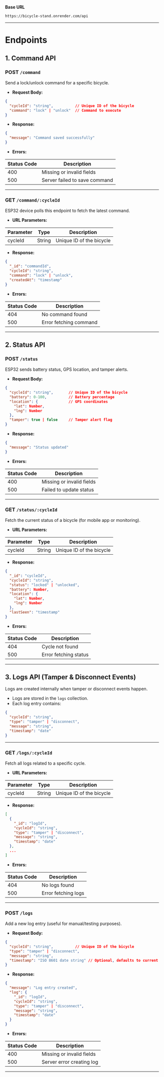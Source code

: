 **Base URL**

```
https://bicycle-stand.onrender.com/api
```

---

# Endpoints

## 1. Command API

### **POST** `/command`

Send a lock/unlock command for a specific bicycle.

- **Request Body:**

```json
{
  "cycleId": "string",          // Unique ID of the bicycle
  "command": "lock" | "unlock"  // Command to execute
}

```

- **Response:**

```json
{
  "message": "Command saved successfully"
}

```

- **Errors:**

| Status Code | Description |
| --- | --- |
| 400 | Missing or invalid fields |
| 500 | Server failed to save command |

---

### **GET** `/command/:cycleId`

ESP32 device polls this endpoint to fetch the latest command.

- **URL Parameters:**

| Parameter | Type | Description |
| --- | --- | --- |
| cycleId | String | Unique ID of the bicycle |
- **Response:**

```json
{
  "_id": "commandId",
  "cycleId": "string",
  "command": "lock" | "unlock",
  "createdAt": "timestamp"
}

```

- **Errors:**

| Status Code | Description |
| --- | --- |
| 404 | No command found |
| 500 | Error fetching command |

---

## 2. Status API

### **POST** `/status`

ESP32 sends battery status, GPS location, and tamper alerts.

- **Request Body:**

```json
{
  "cycleId": "string",       // Unique ID of the bicycle
  "battery": 0-100,          // Battery percentage
  "location": {              // GPS coordinates 
    "lat": Number,
    "lng": Number
  },
  "tamper": true | false     // Tamper alert flag 
}

```

- **Response:**

```json
{
  "message": "Status updated"
}

```

- **Errors:**

| Status Code | Description |
| --- | --- |
| 400 | Missing or invalid fields |
| 500 | Failed to update status |

---

### **GET** `/status/:cycleId`

Fetch the current status of a bicycle (for mobile app or monitoring).

- **URL Parameters:**

| Parameter | Type | Description |
| --- | --- | --- |
| cycleId | String | Unique ID of the bicycle |
- **Response:**

```json
{
  "_id": "cycleId",
  "cycleId": "string",
  "status": "locked" | "unlocked",
  "battery": Number,
  "location": {
    "lat": Number,
    "lng": Number
  },
  "lastSeen": "timestamp"
}

```

- **Errors:**

| Status Code | Description |
| --- | --- |
| 404 | Cycle not found |
| 500 | Error fetching status |

---

## 3. Logs API (Tamper & Disconnect Events)

Logs are created internally when tamper or disconnect events happen.

- Logs are stored in the `logs` collection.
- Each log entry contains:

```json
{
  "cycleId": "string",
  "type": "tamper" | "disconnect",
  "message": "string",
  "timestamp": "date"
}

```

---

### **GET** `/logs/:cycleId`

Fetch all logs related to a specific cycle.

- **URL Parameters:**

| Parameter | Type | Description |
| --- | --- | --- |
| cycleId | String | Unique ID of the bicycle |
- **Response:**

```json
[
  {
    "_id": "logId",
    "cycleId": "string",
    "type": "tamper" | "disconnect",
    "message": "string",
    "timestamp": "date"
  },
  ...
]

```

- **Errors:**

| Status Code | Description |
| --- | --- |
| 404 | No logs found |
| 500 | Error fetching logs |

---

### **POST** `/logs`

Add a new log entry (useful for manual/testing purposes).

- **Request Body:**

```json
{
  "cycleId": "string",          // Unique ID of the bicycle
  "type": "tamper" | "disconnect",
  "message": "string",
  "timestamp": "ISO 8601 date string" // Optional, defaults to current time
}

```

- **Response:**

```json
{
  "message": "Log entry created",
  "log": {
    "_id": "logId",
    "cycleId": "string",
    "type": "tamper" | "disconnect",
    "message": "string",
    "timestamp": "date"
  }
}

```

- **Errors:**

| Status Code | Description |
| --- | --- |
| 400 | Missing or invalid fields |
| 500 | Server error creating log |

---
